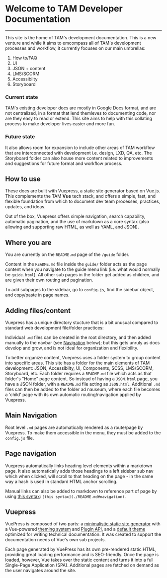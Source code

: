 # **Welcome to TAM Developer Documentation**
---

This site is the home of TAM's development documentation.  This is a new venture and while it aims to emcompass all of TAM's development processes and workflow, it currently focuses on our main umbrellas:

1. How to/FAQ
2. UI
3. JSON + content
4. LMS/SCORM
5. Accessibilty
6. Storyboard

### Current state

TAM's existing developer docs are mostly in Google Docs format, and are not centralized, in a format that lend themleves to documenting code, nor are they easy to read or extend. This site aims to help with this collating process to make developer lives easier and more fun.

### Future state

It also allows room for expansion to include other areas of TAM workflow that are interconnected with development i.e. design, LXD, QA, etc. The Storyboard folder can also house more content related to improvements and suggestions for future format and workflow process.

## How to use

These docs are built with Vuepress, a static site generator based on Vue.js. This complements the TAM **Vue** tech stack, and offers a simple, fast, and flexible foundation from which to document dev team processes, practices, updates, and ideas.

Out of the box, Vuepress offers simple navigation, search capability, automatic pagination, and the use of markdown as a core syntax (also allowing and supporting raw HTML, as well as YAML, and JSON).

## Where you are

You are currently on the `README.md` page of the `/guide` folder.

Content in the `README.md` file inside the `guide/` folder acts as the page content when you navigate to the guide menu link (i.e. what would normally be `guide.html`). All other sub pages in the folder get added as children, and are given their own routing and pagination. 

To add subpages to the sidebar, go to `config.js`, find the sidebar object, and copy/paste in page names.

## Adding files/content

Vuepress has a unique directory stucture that is a bit unusual compared to standard web development file/folder practices:

Individual `.md` files can be created in the root directory, and then added manually to the navbar (see [Navigation](./README.md#navigation) below); but this gets unruly as docs develop and grow, and is not ideal for organization and flexibility.

To better organize content, Vuepress uses a folder system to group content into specific areas. This site has a folder for the main elements of TAM development: JSON, Accessibilty, UI, Components, SCSS, LMS/SCORM, Storyboard, etc. Each folder requires a `README.md` file which acts as that folder's "Home" page content. So instead of having a `JSON.html` page, you have a JSON folder, with a `README.md` file acting as `JSON.html`. Additional `.md` files can then be added to the folder ad nauseum, where each file becomes a 'child' page with its own automatic routing/navigation applied by Vuepress.

## Main Navigation

Root level `.md` pages are automatically rendered as a route/page by Vuepress. To make them accessible in the menu, they must be added to the `config.js` file.

## Page navigation

Vuepress automatically links heading level elements within a markdown page. It also automatically adds those headings to a left sidebar sub nav which when clicked, will scroll to that heading on the page - in the same way a hash is used in standard HTML anchor scrolling.

Manual links can also be added to markdown to reference part of page by using [this syntax](./README.md#navigation): `[this syntax](./README.md#navigation)`.

## Vuepress

VuePress is composed of two parts: a [minimalistic static site generator](https://github.com/vuejs/vuepress/tree/master/packages/%40vuepress/core) with a Vue-powered [theming system](https://v1.vuepress.vuejs.org/theme/) and [Plugin API](https://v1.vuepress.vuejs.org/plugin/), and a [default theme](https://v1.vuepress.vuejs.org/theme/default-theme-config.html) optimized for writing technical documentation. It was created to support the documentation needs of Vue's own sub projects.

Each page generated by VuePress has its own pre-rendered static HTML, providing great loading performance and is SEO-friendly. Once the page is loaded, however, Vue takes over the static content and turns it into a full Single-Page Application (SPA). Additional pages are fetched on demand as the user navigates around the site.
